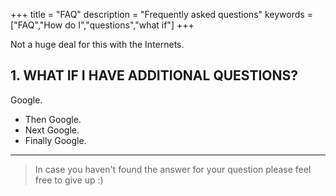 +++
title = "FAQ"
description = "Frequently asked questions"
keywords = ["FAQ","How do I","questions","what if"]
+++

Not a huge deal for this with the Internets.

## 1. WHAT IF I HAVE ADDITIONAL QUESTIONS?

Google.

* Then Google.
* Next Google.
* Finally Google.

---

> In case you haven't found the answer for your question please feel free to give up :)
